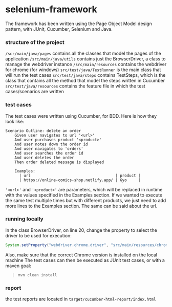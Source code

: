 # selenium-framework
The framework has been written using the Page Object Model design pattern, with JUnit, Cucumber, Selenium and Java.

### structure of the project
`/scr/main/java/pages` contains all the classes that model the pages of the application
`/src/main/java/utils` contains just the BrowserDriver, a class to manage the webdriver instance
`/src/main/resources` contains the webdriver for chrome (for windows)
`src/test/java/TestRunner` is the main class that will run the test cases
`src/test/java/steps` contains TestSteps, which is the class that contains all the method that model the steps written in Cucumber
`src/test/java/resources` contains the feature file in which the test cases/scenarios are written

### test cases
The test cases were written using Cucumber, for BDD. Here is how they look like:

```cucumber
Scenario Outline: delete an order
    Given user navigates to url '<url>'
    And user purchases product '<product>'
    And user notes down the order id
    And user navigates to 'orders'
    And user searches the order id
    And user deletes the order
    Then order deleted message is displayed

    Examples:
      | url                                     | product |
      | https://online-comics-shop.netlify.app/ | Gyo     |
```

`'<url>'` and `'<product>'` are parameters, which will be replaced in runtime with the values specified in the Examples section.
If we wanted to execute the same test multiple times but with different products, we just need to add more lines to the Examples section. The same can be said about the url.

### running locally
In the class BrowserDriver, on line 20, change the property to select the driver to be used for execution:
```java
System.setProperty("webdriver.chrome.driver", "src/main/resources/chromedriver.exe");
```
Also, make sure that the correct Chrome version is installed on the local machine
The test cases can then be executed as JUnit test cases, or with a maven goal:
> `mvn clean install`

### report
the test reports are located in `target/cucumber-html-report/index.html`
